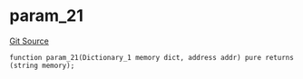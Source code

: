 # param_21
[Git Source](https://github.com/metacontract/mc/blob/20ed737f21a46d89afffe1322a75b1ecfcacff9a/src/devkit/Flattened.sol)


```solidity
function param_21(Dictionary_1 memory dict, address addr) pure returns (string memory);
```

